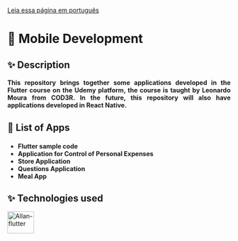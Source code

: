 <a href="README_portuguese.md" target="_blank">Leia essa página em português<a/> 

# 📱 Mobile Development

## ✨ Description

#### <p align="justify">This repository brings together some applications developed in the Flutter course on the Udemy platform, the course is taught by Leonardo Moura from COD3R. In the future, this repository will also have applications developed in React Native.</p>

##

## <p align="justify">📱 List of Apps</p>
#### <ul><li>Flutter sample code</li><li>Application for Control of Personal Expenses</li><li>Store Application</li><li>Questions Application</li><li>Meal App</li></ul>

##

## ✨ Technologies used
<div style="display: inline_block">
  <img align="center" alt="Allan-flutter" height="50" width="60"  src="https://cdn.jsdelivr.net/gh/devicons/devicon/icons/flutter/flutter-original.svg" />
</div>
